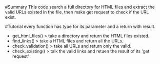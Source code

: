 #Summary
This code search a full directory for HTML files and extract the valid URLs existed in the file, then make get request to check if the URL exist.

#Tutorial
every function has type for its parameter and a return with result.
 - get_html_files() > take a directory and return the HTML files existed.
 - find_links() > take a HTML files and return all the URLs.
 - check_validation() > take all URLs and return only the valid.
 - check_existing() > talk the valid links and retuen the result of its 'get request'
